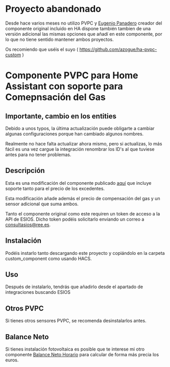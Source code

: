 
# Proyecto abandonado

Desde hace varios meses no utilizo PVPC y [Eugenio Panadero](https://github.com/azogue/) creador del componente original incluido en HA dispone
también tambien de una versión adicional las mismas opciones que añadí en este componente, por lo que no tiene sentido mantener ambos proyectos.

Os recomiendo que uséis el suyo ( https://github.com/azogue/ha-pvpc-custom )



# Componente PVPC para Home Assistant con soporte para Comepnsación del Gas


## Importante, cambio en los entities

Debido a unos typos, la última actualización puede obligarte a cambiar algunas configuraciones porque han cambiado algunos nombres.

Realmente no hace falta actualizar ahora mismo, pero si actualizas, lo más fácil es una vez cargue la integración renombrar los ID's al que tuviese antes para no tener problemas.


## Descripción

Esta es una modificación del componente publicado [aquí](https://github.com/azogue/aiopvpc/issues/9#issuecomment-968049577) que incluye soporte tanto para el precio de los excedentes.

Esta modificación añade además el precio de compensación del gas y un sensor adicional que suma ambos.

Tanto el componente original como este requiren un token de acceso a la API de ESIOS. Dicho token podéis solicitarlo enviando un correo a consultasios@ree.es.

## Instalación

Podéis instarlo tanto descargando este proyecto y copiándolo en la carpeta custom_component como usando HACS.

## Uso

Después de instalarlo, tendrás que añadirlo desde el apartado de integraciones buscando ESIOS

## Otros PVPC

Si tienes otros sensores PVPC, se recomenda desinstalarlos antes.


## Balance Neto

Si tienes instalación fotovoltaica es posible que te interese mi otro componente [Balance Neto Horario](https://github.com/MiguelAngelLV/balance_neto) para calcular de forma más precia los euros.
